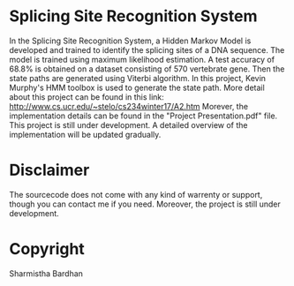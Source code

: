 # Splicing Site Recognition System
In the Splicing Site Recognition System, a Hidden Markov Model is developed and trained to identify the splicing sites of a DNA 
sequence. The model is trained using maximum likelihood estimation. A test accuracy of 68.8% is obtained on a dataset consisting 
of 570 vertebrate gene. Then the state paths are generated using Viterbi algorithm. In this project, Kevin Murphy's HMM toolbox is 
used to generate the state path. More detail about this project can be found in this link: http://www.cs.ucr.edu/~stelo/cs234winter17/A2.htm
Morever, the implementation details can be found in the "Project Presentation.pdf" file. This project is still under development.
A detailed overview of the implementation will be updated gradually.



# Disclaimer
The sourcecode does not come with any kind of warrenty or support, though you can contact me if you need. Moreover, the project 
is still under development.


# Copyright
Sharmistha Bardhan
